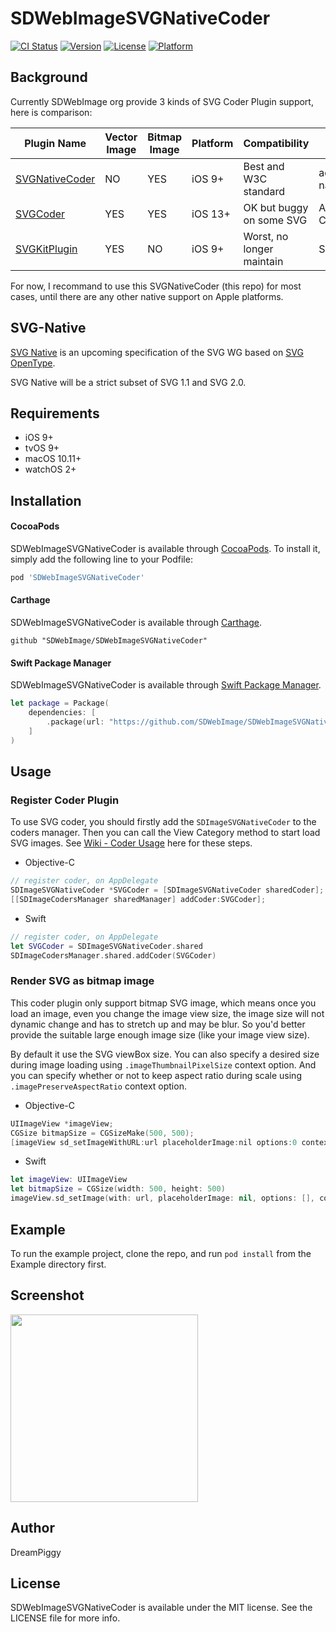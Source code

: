 # SDWebImageSVGNativeCoder

[![CI Status](https://img.shields.io/travis/dreampiggy/SDWebImageSVGNativeCoder.svg?style=flat)](https://travis-ci.org/dreampiggy/SDWebImageSVGNativeCoder)
[![Version](https://img.shields.io/cocoapods/v/SDWebImageSVGNativeCoder.svg?style=flat)](https://cocoapods.org/pods/SDWebImageSVGNativeCoder)
[![License](https://img.shields.io/cocoapods/l/SDWebImageSVGNativeCoder.svg?style=flat)](https://cocoapods.org/pods/SDWebImageSVGNativeCoder)
[![Platform](https://img.shields.io/cocoapods/p/SDWebImageSVGNativeCoder.svg?style=flat)](https://cocoapods.org/pods/SDWebImageSVGNativeCoder)

## Background

Currently SDWebImage org provide 3 kinds of SVG Coder Plugin support, here is comparison:

| Plugin Name| Vector Image | Bitmap Image | Platform | Compatibility | Dependency |
|---|---|---|---|---|---|
| [SVGNativeCoder](https://github.com/SDWebImage/SDWebImageSVGNativeCoder) | NO | YES | iOS 9+ | Best and W3C standard | adobe/svg-native-viewer |
| [SVGCoder](https://github.com/SDWebImage/SDWebImageSVGCoder) | YES | YES | iOS 13+ | OK but buggy on some SVG | Apple CoreSVG(Private) |
| [SVGKitPlugin](https://github.com/SDWebImage/SDWebImageSVGKitPlugin) | YES | NO | iOS 9+ | Worst, no longer maintain | SVGKit/SVGKit                   

For now, I recommand to use this SVGNativeCoder (this repo) for most cases, until there are any other native support on Apple platforms.

## SVG-Native

[SVG Native](https://svgwg.org/specs/svg-native/) is an upcoming specification of the SVG WG based on [SVG OpenType](https://docs.microsoft.com/en-us/typography/opentype/spec/svg).

SVG Native will be a strict subset of SVG 1.1 and SVG 2.0.

## Requirements

+ iOS 9+
+ tvOS 9+
+ macOS 10.11+
+ watchOS 2+

## Installation

#### CocoaPods

SDWebImageSVGNativeCoder is available through [CocoaPods](https://cocoapods.org). To install
it, simply add the following line to your Podfile:

```ruby
pod 'SDWebImageSVGNativeCoder'
```

#### Carthage

SDWebImageSVGNativeCoder is available through [Carthage](https://github.com/Carthage/Carthage).

```
github "SDWebImage/SDWebImageSVGNativeCoder"
```

#### Swift Package Manager

SDWebImageSVGNativeCoder is available through [Swift Package Manager](https://swift.org/package-manager).

```swift
let package = Package(
    dependencies: [
        .package(url: "https://github.com/SDWebImage/SDWebImageSVGNativeCoder.git", from: "0.1")
    ]
)
```

## Usage

### Register Coder Plugin

To use SVG coder, you should firstly add the `SDImageSVGNativeCoder` to the coders manager. Then you can call the View Category method to start load SVG images. See [Wiki - Coder Usage](https://github.com/SDWebImage/SDWebImage/wiki/Advanced-Usage#coder-usage) here for these steps.

+ Objective-C

```objectivec
// register coder, on AppDelegate
SDImageSVGNativeCoder *SVGCoder = [SDImageSVGNativeCoder sharedCoder];
[[SDImageCodersManager sharedManager] addCoder:SVGCoder];
```

+ Swift

```swift
// register coder, on AppDelegate
let SVGCoder = SDImageSVGNativeCoder.shared
SDImageCodersManager.shared.addCoder(SVGCoder)
```


### Render SVG as bitmap image

This coder plugin only support bitmap SVG image, which means once you load an image, even you change the image view size, the image size will not dynamic change and has to stretch up and may be blur. So you'd better provide the suitable large enough image size (like your image view size).

By default it use the SVG viewBox size. You can also specify a desired size during image loading using `.imageThumbnailPixelSize` context option. And you can specify whether or not to keep aspect ratio during scale using `.imagePreserveAspectRatio` context option.

+ Objective-C

```objectivec
UIImageView *imageView;
CGSize bitmapSize = CGSizeMake(500, 500);
[imageView sd_setImageWithURL:url placeholderImage:nil options:0 context:@{SDWebImageContextThumbnailPixelSize: @(bitmapSize)];
```

+ Swift

```swift
let imageView: UIImageView
let bitmapSize = CGSize(width: 500, height: 500)
imageView.sd_setImage(with: url, placeholderImage: nil, options: [], context: [.imageThumbnailPixelSize : bitmapSize])
```

## Example

To run the example project, clone the repo, and run `pod install` from the Example directory first.

## Screenshot

<img src="https://raw.githubusercontent.com/SDWebImage/SDWebImageSVGNativeCoder/main/Example/Screenshot/SVGDemo.png" width="300" />

## Author

DreamPiggy

## License

SDWebImageSVGNativeCoder is available under the MIT license. See the LICENSE file for more info.
